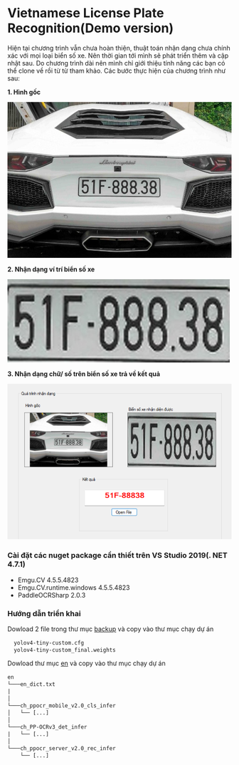 # Vietnamese License Plate Recognition(Demo version)
Hiện tại chương trình vẫn chưa hoàn thiện, thuật toán nhận dạng chưa chính xác với mọi loại biển số xe. Nên thời gian tới mình sẽ phát triển thêm và cập nhật sau. Do chương trình dài nên mình chỉ giới thiệu tính năng các bạn có thể clone về rồi từ từ tham khảo. Các bước thực hiện của chương trình như sau: 

**1. Hình gốc**

![img1.jpg](https://github.com/sangnv3007/VLPR/blob/master/test1.jpg)

**2. Nhận dạng ví trí biển số xe**

![img2.jpg](https://github.com/sangnv3007/VLPR/blob/master/imgtest.jpg)

**3. Nhận dạng chữ/ số trên biển số xe trả về kết quả**

![img3.jpg](https://github.com/sangnv3007/VLPR/blob/master/Screenshot%202022-08-05%20100934.png)
### Cài đặt các nuget package cần thiết trên VS Studio 2019(. NET 4.7.1)
* Emgu.CV 4.5.5.4823
* Emgu.CV.runtime.windows 4.5.5.4823
* PaddleOCRSharp 2.0.3

### Hướng dẫn triển khai
Dowload 2 file trong thư mục [backup](https://drive.google.com/drive/folders/1YROQ6bVRuFmmfAjJAS0O6tI85vbsYfxV?usp=sharing) và copy vào thư mục chạy dự án
```
  yolov4-tiny-custom.cfg
  yolov4-tiny-custom_final.weights
```
Dowload thư mục [en](https://drive.google.com/drive/folders/1YROQ6bVRuFmmfAjJAS0O6tI85vbsYfxV?usp=sharing) và copy vào thư mục chạy dự án
```
en
└───en_dict.txt
|
│     
└───ch_ppocr_mobile_v2.0_cls_infer
│   └── [...]
│   
└───ch_PP-OCRv3_det_infer
|   └── [...]
│
└───ch_ppocr_server_v2.0_rec_infer
    └── [...] 
```
